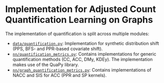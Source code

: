 # Implementation for Adjusted Count Quantification Learning on Graphs

The implementation of quantification is split across multiple modules:
- [`data/quantification.py`](./gq/data/quantification.py): Implementation for synthetic distribution shift (PPS, BFS- and PPR-based covariate shift).
- [`nn/quantification_metrics.py`](./gq/nn/quantification_metrics.py): Contains implementations for generic quantification methods (CC, ACC, DMy, KDEy). The implementation makes use of the QuaPy library.
- [`nn/graph_quantification_metrics.py`](./gq/nn/graph_quantification_metrics.py): Contains implementations of NACC and SIS for ACC (PPR and SP kernels).
